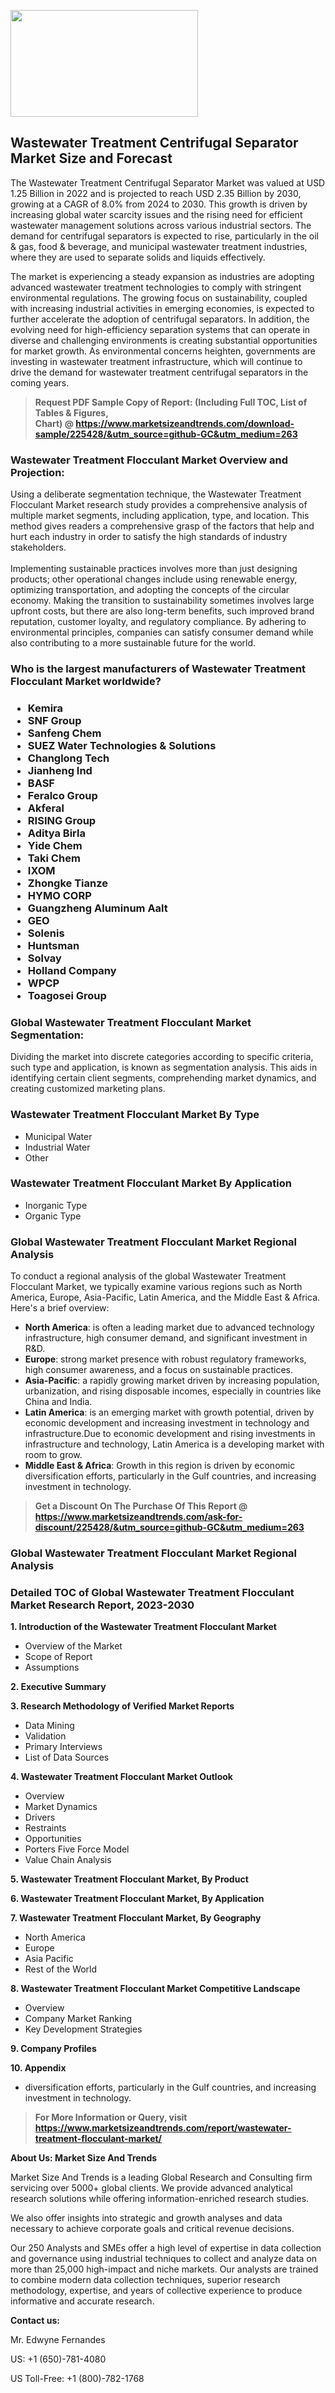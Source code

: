 <p><img class="alignnone size-medium wp-image-20088" src="https://ffe5etoiles.com/wp-content/uploads/2024/12/MST1-300x171.png" alt="" width="300" height="171" /></p><h2>Wastewater Treatment Centrifugal Separator Market Size and Forecast</h2><p>The Wastewater Treatment Centrifugal Separator Market was valued at USD 1.25 Billion in 2022 and is projected to reach USD 2.35 Billion by 2030, growing at a CAGR of 8.0% from 2024 to 2030. This growth is driven by increasing global water scarcity issues and the rising need for efficient wastewater management solutions across various industrial sectors. The demand for centrifugal separators is expected to rise, particularly in the oil & gas, food & beverage, and municipal wastewater treatment industries, where they are used to separate solids and liquids effectively.</p><p>The market is experiencing a steady expansion as industries are adopting advanced wastewater treatment technologies to comply with stringent environmental regulations. The growing focus on sustainability, coupled with increasing industrial activities in emerging economies, is expected to further accelerate the adoption of centrifugal separators. In addition, the evolving need for high-efficiency separation systems that can operate in diverse and challenging environments is creating substantial opportunities for market growth. As environmental concerns heighten, governments are investing in wastewater treatment infrastructure, which will continue to drive the demand for wastewater treatment centrifugal separators in the coming years.</p></p><blockquote id="" class=""><strong>Request PDF Sample Copy of Report: (Including Full TOC, List of Tables &amp; Figures, Chart)&nbsp;@&nbsp;<strong><a href="https://www.marketsizeandtrends.com/download-sample/225428/&utm_source=github-GC&utm_medium=263" target="_blank">https://www.marketsizeandtrends.com/download-sample/225428/&utm_source=github-GC&utm_medium=263</a></strong></strong></blockquote><h3 id="" class="">Wastewater Treatment Flocculant Market&nbsp;Overview and Projection:</h3><p id="" class="">Using a deliberate segmentation technique, the Wastewater Treatment Flocculant Market research study provides a comprehensive analysis of multiple market segments, including application, type, and location. This method gives readers a comprehensive grasp of the factors that help and hurt each industry in order to satisfy the high standards of industry stakeholders. <br /> <br />Implementing sustainable practices involves more than just designing products; other operational changes include using renewable energy, optimizing transportation, and adopting the concepts of the circular economy. Making the transition to sustainability sometimes involves large upfront costs, but there are also long-term benefits, such improved brand reputation, customer loyalty, and regulatory compliance. By adhering to environmental principles, companies can satisfy consumer demand while also contributing to a more sustainable future for the world.</p><h3 id="" class="">Who is the largest manufacturers of&nbsp;Wastewater Treatment Flocculant Market worldwide?</h3><h3 class=""><p><ul><li>Kemira </li><li> SNF Group </li><li> Sanfeng Chem </li><li> SUEZ Water Technologies & Solutions </li><li> Changlong Tech </li><li> Jianheng Ind </li><li> BASF </li><li> Feralco Group </li><li> Akferal </li><li> RISING Group </li><li> Aditya Birla </li><li> Yide Chem </li><li> Taki Chem </li><li> IXOM </li><li> Zhongke Tianze </li><li> HYMO CORP </li><li> Guangzheng Aluminum Aalt </li><li> GEO </li><li> Solenis </li><li> Huntsman </li><li> Solvay </li><li> Holland Company </li><li> WPCP </li><li> Toagosei Group</li></ul></p></h3><h3 id="" class="">Global&nbsp;Wastewater Treatment Flocculant Market Segmentation:</h3><p id="" class="">Dividing the market into discrete categories according to specific criteria, such type and application, is known as segmentation analysis. This aids in identifying certain client segments, comprehending market dynamics, and creating customized marketing plans.</p><h3 id="" class="">Wastewater Treatment Flocculant Market&nbsp;By Type</h3><p><p><ul><li>Municipal Water</li><li> Industrial Water</li><li> Other</p></li></ul></p></p><h3 id="" class="">Wastewater Treatment Flocculant Market&nbsp;By Application</h3><p class=""><p><ul><li>Inorganic Type</li><li> Organic Type</li></ul></p></p><h3 id="" class="">Global Wastewater Treatment Flocculant Market Regional Analysis</h3><p id="" class="">To conduct a regional analysis of the global Wastewater Treatment Flocculant Market, we typically examine various regions such as North America, Europe, Asia-Pacific, Latin America, and the Middle East &amp; Africa. Here's a brief overview:</p><ul><li><strong>North America</strong>: is often a leading market due to advanced technology infrastructure, high consumer demand, and significant investment in R&amp;D.</li><li><strong>Europe</strong>: strong market presence with robust regulatory frameworks, high consumer awareness, and a focus on sustainable practices.</li><li><strong>Asia-Pacific</strong>: a rapidly growing market driven by increasing population, urbanization, and rising disposable incomes, especially in countries like China and India.</li><li><strong>Latin America</strong>: is an emerging market with growth potential, driven by economic development and increasing investment in technology and infrastructure.Due to economic development and rising investments in infrastructure and technology, Latin America is a developing market with room to grow.</li><li><strong>Middle East &amp; Africa</strong>: Growth in this region is driven by economic diversification efforts, particularly in the Gulf countries, and increasing investment in technology.</li></ul><blockquote id="" class=""><strong>Get a Discount On The Purchase Of This Report @ <strong><a href="https://www.marketsizeandtrends.com/ask-for-discount/225428/&utm_source=github-GC&utm_medium=263" target="_blank">https://www.marketsizeandtrends.com/ask-for-discount/225428/&utm_source=github-GC&utm_medium=263</a></strong></strong></blockquote><h3 id="" class="">Global Wastewater Treatment Flocculant Market Regional Analysis</h3><h3 id="" class="">Detailed TOC of Global Wastewater Treatment Flocculant Market Research Report, 2023-2030</h3><p id="" class=""><strong>1. Introduction of the Wastewater Treatment Flocculant Market</strong></p><ul><li>Overview of the Market</li><li>Scope of Report</li><li>Assumptions</li></ul><p id="" class=""><strong>2. Executive Summary</strong></p><p id="" class=""><strong>3. Research Methodology of Verified Market Reports</strong></p><ul><li>Data Mining</li><li>Validation</li><li>Primary Interviews</li><li>List of Data Sources</li></ul><p id="" class=""><strong>4. Wastewater Treatment Flocculant Market Outlook</strong></p><ul><li>Overview</li><li>Market Dynamics</li><li>Drivers</li><li>Restraints</li><li>Opportunities</li><li>Porters Five Force Model</li><li>Value Chain Analysis</li></ul><p id="" class=""><strong>5. Wastewater Treatment Flocculant Market, By Product</strong></p><p id="" class=""><strong>6. Wastewater Treatment Flocculant Market, By Application</strong></p><p id="" class=""><strong>7. Wastewater Treatment Flocculant Market, By Geography</strong></p><ul><li>North America</li><li>Europe</li><li>Asia Pacific</li><li>Rest of the World</li></ul><p id="" class=""><strong>8. Wastewater Treatment Flocculant Market Competitive Landscape</strong></p><ul><li>Overview</li><li>Company Market Ranking</li><li>Key Development Strategies</li></ul><p id="" class=""><strong>9. Company Profiles</strong></p><p id="" class=""><strong>10. Appendix</strong></p><ul><li>diversification efforts, particularly in the Gulf countries, and increasing investment in technology.</li></ul><blockquote id="" class=""><strong>For More Information or Query, visit <strong><strong><a href="https://www.marketsizeandtrends.com/report/wastewater-treatment-flocculant-market/" target="_blank">https://www.marketsizeandtrends.com/report/wastewater-treatment-flocculant-market/</a></strong></strong></strong></blockquote><p id="" class=""><strong>About Us: Market Size And Trends</strong></p><p id="" class="">Market Size And Trends is a leading Global Research and Consulting firm servicing over 5000+ global clients. We provide advanced analytical research solutions while offering information-enriched research studies.</p><p id="" class="">We also offer insights into strategic and growth analyses and data necessary to achieve corporate goals and critical revenue decisions.</p><p id="" class="">Our 250 Analysts and SMEs offer a high level of expertise in data collection and governance using industrial techniques to collect and analyze data on more than 25,000 high-impact and niche markets. Our analysts are trained to combine modern data collection techniques, superior research methodology, expertise, and years of collective experience to produce informative and accurate research.</p><p id="" class=""><strong>Contact us:</strong></p><p id="" class="">Mr. Edwyne Fernandes</p><p id="" class="">US: +1 (650)-781-4080</p><p id="" class="">US Toll-Free: +1 (800)-782-1768</p>

